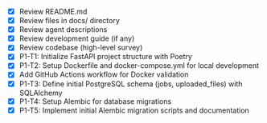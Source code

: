 - [x] Review README.md
- [x] Review files in docs/ directory
- [x] Review agent descriptions
- [x] Review development guide (if any)
- [x] Review codebase (high-level survey)
- [x] P1-T1: Initialize FastAPI project structure with Poetry
- [x] P1-T2: Setup Dockerfile and docker-compose.yml for local development
- [x] Add GitHub Actions workflow for Docker validation
- [x] P1-T3: Define initial PostgreSQL schema (jobs, uploaded_files) with SQLAlchemy
- [x] P1-T4: Setup Alembic for database migrations
- [x] P1-T5: Implement initial Alembic migration scripts and documentation
